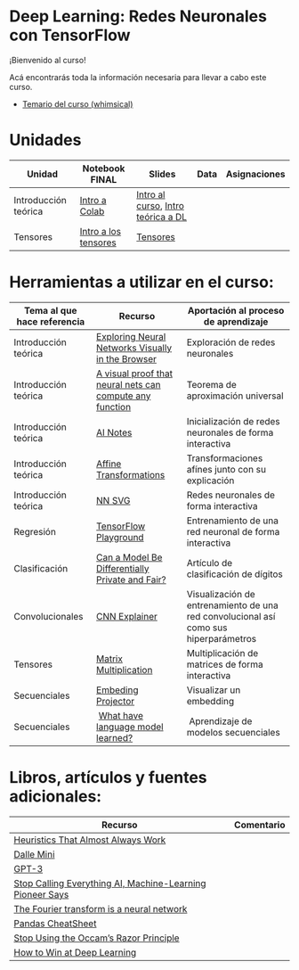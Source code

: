 # Deep Learning: Redes Neuronales con TensorFlow

¡Bienvenido al curso!

Acá encontrarás toda la información necesaria para llevar a cabo este curso.


* [Temario del curso (whimsical)](https://whimsical.com/temario-machine-learning-y-deep-learning-QRJaTfDhrxB2XEPsqxDDr4)


# Unidades 

|Unidad                     | Notebook FINAL | Slides | Data | Asignaciones |
|---------------------------|----------------|--------|------| -------------|
| Introducción teórica |[Intro a Colab](https://colab.research.google.com/drive/1CFFrZyvi9eZ219ZoeY9U1wf9vwo_5T3y?usp=sharing)  | [Intro al curso](https://github.com/milioe/Deep-Learning-TF/blob/main/Slides/Semana%201/Introduccio%CC%81n%20al%20curso.pdf), [Intro teórica a DL](https://github.com/milioe/Deep-Learning-TF/blob/main/Slides/Semana%201/Introduccio%CC%81n%20teo%CC%81rica%20a%20Deep%20Learning.pdf)| | |
| Tensores | [Intro a los tensores](https://colab.research.google.com/drive/1QOtrCXRr5gJmEVCMl_WREhbe0Uigiij8?usp=sharing) | [Tensores]() | | 





# Herramientas a utilizar en el curso:

Tema al que hace referencia | Recurso | Aportación al proceso de aprendizaje
--- | --- | --- |
Introducción teórica | [Exploring Neural Networks Visually in the Browser](https://cprimozic.net/blog/neural-network-experiments-and-visualizations/) | Exploración de redes neuronales
Introducción teórica | [A visual proof that neural nets can compute any function](http://neuralnetworksanddeeplearning.com/chap4.html) | Teorema de aproximación universal
Introducción teórica | [AI Notes](https://www.deeplearning.ai/ai-notes/) | Inicialización de redes neuronales de forma interactiva
Introducción teórica | [Affine Transformations](https://www.algorithm-archive.org/contents/affine_transformations/affine_transformations.html) | Transformaciones afínes junto con su explicación
Introducción teórica | [NN SVG](http://alexlenail.me/NN-SVG/index.html)| Redes neuronales de forma interactiva
Regresión | [TensorFlow Playground](https://playground.tensorflow.org/#activation=tanh&batchSize=10&dataset=circle&regDataset=reg-plane&learningRate=0.03&regularizationRate=0&noise=0&networkShape=4,2&seed=0.59859&showTestData=false&discretize=false&percTrainData=50&x=true&y=true&xTimesY=false&xSquared=false&ySquared=false&cosX=false&sinX=false&cosY=false&sinY=false&collectStats=false&problem=classification&initZero=false&hideText=false) | Entrenamiento de una red neuronal de forma interactiva 
Clasificación | [Can a Model Be Differentially Private and Fair?](https://pair.withgoogle.com/explorables/private-and-fair/) | Artículo de clasificación de dígitos
Convolucionales | [CNN Explainer](https://poloclub.github.io/cnn-explainer/) | Visualización de entrenamiento de una red convolucional así como sus hiperparámetros
Tensores | [Matrix Multiplication](http://matrixmultiplication.xyz/) | Multiplicación de matrices de forma interactiva
Secuenciales | [Embeding Projector](https://projector.tensorflow.org/) | Visualizar un embedding
Secuenciales | [What have language model learned?](https://pair.withgoogle.com/explorables/fill-in-the-blank/) | Aprendizaje de modelos secuenciales


# Libros, artículos y fuentes adicionales:

Recurso| Comentario
--- | --- |
[Heuristics That Almost Always Work](https://astralcodexten.substack.com/p/heuristics-that-almost-always-work?fbclid=IwAR2TfPVUSPfQ6NprLyOz_jBaUKT2El-p7xAv0bZswD_sbGnSS5ewT7Z3YoY&r=c1qut) | |
[Dalle Mini](https://huggingface.co/spaces/dalle-mini/dalle-mini) | |
[GPT-3](https://openai.com/api/) | |
[Stop Calling Everything AI, Machine-Learning Pioneer Says ](https://spectrum.ieee.org/stop-calling-everything-ai-machinelearning-pioneer-says) | | 
[The Fourier transform is a neural network](https://sidsite.com/posts/fourier-nets/) | |
[Pandas CheatSheet](https://github.com/pandas-dev/pandas/blob/main/doc/cheatsheet/Pandas_Cheat_Sheet.pdf) | |
[Stop Using the Occam’s Razor Principle](https://towardsdatascience.com/stop-using-the-occams-razor-principle-7281d143f9e6)| |
[How to Win at Deep Learning](https://www.quantamagazine.org/how-to-win-at-deep-learning-20171009/)| |




